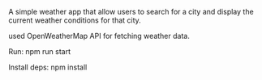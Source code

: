 A simple weather app that allow users to search for a city and display the current weather conditions for that city. 

used OpenWeatherMap API for fetching weather data.


Run: npm run start

Install deps: npm install
